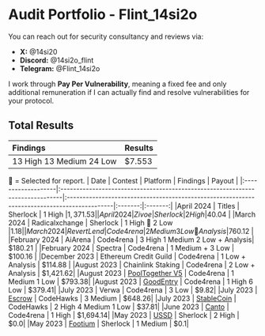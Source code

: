 # Audit Portfolio - Flint_14si2o

You can reach out for security consultancy and reviews via:

- **X:** @14si20
- **Discord:** @14si2o_flint 
- **Telegram:** @Flint_14si2o

I work through **Pay Per Vulnerability**, meaning a fixed fee and only additional remuneration if I can actually find and resolve vulnerabilities for your protocol.   


## Total Results


| Findings             | Results    | 
|:-------------------|:-------------|
| 13 High 13 Medium 24 Low  | $7.553 |

🥇 = Selected for report.
| Date             | Contest                                                                       | Platform                                                                                 | Findings | Payout |
|:-------------------|:------------------------------------------------------------------------------|:--------------------------------------------------------------------------------------------|:-------:|:-------:|
|April 2024  | Titles | Sherlock | 1 High |$1,371.53 |
|April 2024  | Zivoe | Sherlock | 2 High |$40.04 |
|March 2024  | Radicalxchange | Sherlock | 1 High 🥇 2 Low |$1.18 |
|March 2024  | Revert Lend | Code4rena | 2 Medium 3 Low 🥇 Analysis |$760.12 |
|February 2024  | AiArena | Code4rena | 3 High 1 Medium 2 Low + Analysis| $180.21 |
|February 2024  | Spectra | Code4rena | 1 Medium + 3 Low | $100.16 |
|December 2023  | Ethereum Credit Guild | Code4rena | 1 Low + Analysis  | $114.88 |
|August 2023  | Chainlink Staking | Code4rena | 2 Low + Analysis  | $1,421.62|
|August 2023  | [PoolTogether V5](https://code4rena.com/reports/2023-08-pooltogether) | Code4rena | 1 Medium 1 Low | $793.38|
|August 2023  | [GoodEntry](https://code4rena.com/reports/2023-08-goodentry) | Code4rena | 1 High 6 Low | $379.41|
|July 2023  | Verwa | Code4rena | 3 Low  | $9.82|
|July 2023  | [Escrow](https://www.codehawks.com/report/cljyfxlc40003jq082s0wemya) | CodeHawks | 3 Medium  | $648.26|
|July 2023  | [StableCoin](https://www.codehawks.com/report/cljx3b9390009liqwuedkn0m0) | CodeHawks | 2 High 4 Medium 1 Low | $37.81|
|June 2023 | [Canto](https://code4rena.com/reports/2023-06-canto#h-01-pre-defined-limit-is-different-from-the-spec)   | Code4rena | 1 High  | $1,694.14|
|May 2023  | [USSD](https://audits.sherlock.xyz/contests/82/report)    | Sherlock | 2 High  | $0.0|
|May 2023  | [Footium](https://audits.sherlock.xyz/contests/71/report) | Sherlock | 1 Medium  | $0.1|
